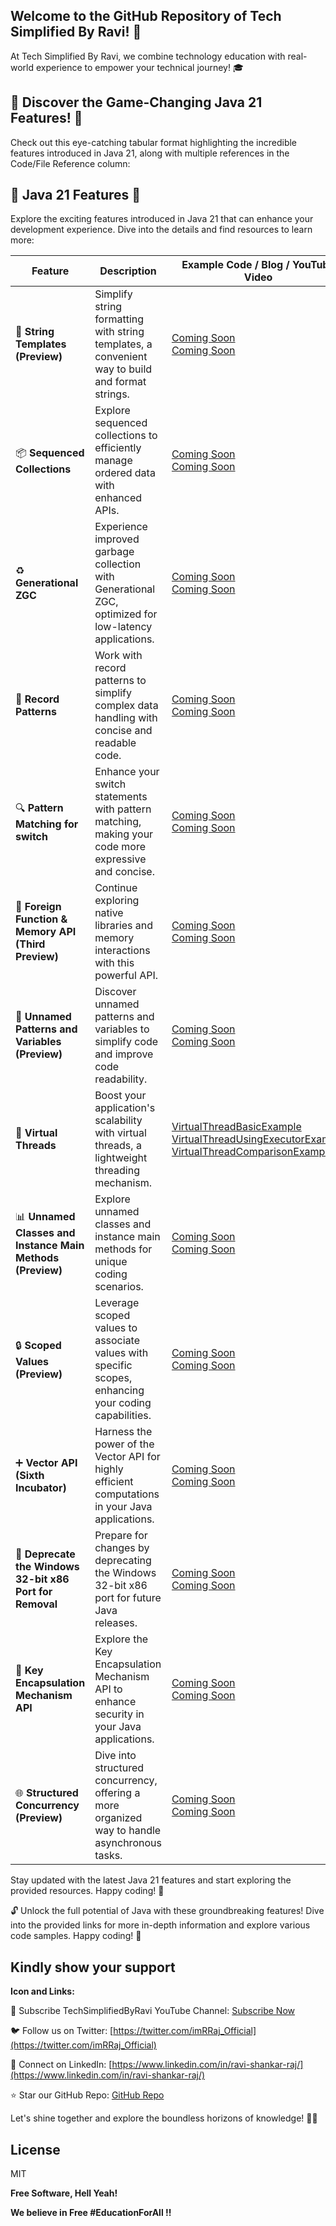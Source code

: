 ## Welcome to the GitHub Repository of Tech Simplified By Ravi! 🚀

At Tech Simplified By Ravi, we combine technology education with real-world experience to empower your technical journey! 🎓

## 🚀 Discover the Game-Changing Java 21 Features! 🚀

Check out this eye-catching tabular format highlighting the incredible features introduced in Java 21, along with multiple references in the Code/File Reference column:

## 🚀 Java 21 Features 🚀

Explore the exciting features introduced in Java 21 that can enhance your development experience. Dive into the details and find resources to learn more:

| **Feature** | **Description** | **Example Code / Blog / YouTube Video** |  
| ---------------------------------------------- | --------------------------------------------------------------------------------------------------------- | ------------------------------------------------------------------------------------------------------------ |  
| 📝 **String Templates (Preview)** | Simplify string formatting with string templates, a convenient way to build and format strings. | [Coming Soon](https://github.com/raviraj-github/TechSimplified/blob/main/java/java21s) <br> [Coming Soon](https://github.com/raviraj-github/TechSimplified/blob/main/java/java21) |  
| 📦 **Sequenced Collections** | Explore sequenced collections to efficiently manage ordered data with enhanced APIs. | [Coming Soon](https://github.com/raviraj-github/TechSimplified/blob/main/java/java21) <br> [Coming Soon](https://github.com/raviraj-github/TechSimplified/blob/main/java/java21) |  
| ♻️ **Generational ZGC** | Experience improved garbage collection with Generational ZGC, optimized for low-latency applications. | [Coming Soon](https://github.com/raviraj-github/TechSimplified/blob/main/java/java21) <br> [Coming Soon](https://github.com/raviraj-github/TechSimplified/blob/main/java/java21) |  
| 📜 **Record Patterns** | Work with record patterns to simplify complex data handling with concise and readable code. | [Coming Soon](https://github.com/raviraj-github/TechSimplified/blob/main/java/java21) <br> [Coming Soon](https://github.com/raviraj-github/TechSimplified/blob/main/java/java21) |  
| 🔍 **Pattern Matching for switch** | Enhance your switch statements with pattern matching, making your code more expressive and concise. | [Coming Soon](https://github.com/raviraj-github/TechSimplified/blob/main/java/java21) <br> [Coming Soon](https://github.com/raviraj-github/TechSimplified/blob/main/java/java21) |  
| 🔌 **Foreign Function & Memory API (Third Preview)** | Continue exploring native libraries and memory interactions with this powerful API. | [Coming Soon](https://github.com/raviraj-github/TechSimplified/blob/main/java/java21i) <br> [Coming Soon](https://github.com/raviraj-github/TechSimplified/blob/main/java/java21) |  
| 🧩 **Unnamed Patterns and Variables (Preview)** | Discover unnamed patterns and variables to simplify code and improve code readability. | [Coming Soon](https://github.com/raviraj-github/TechSimplified/blob/main/java/java21) <br> [Coming Soon](https://github.com/raviraj-github/TechSimplified/blob/main/java/java21) |  
| 🧪 **Virtual Threads** | Boost your application's scalability with virtual threads, a lightweight threading mechanism. | [VirtualThreadBasicExample](https://github.com/raviraj-github/TechSimplified/blob/main/java/java21/virtual-thread/VirtualThreadBasicExample.java)                         <br> [VirtualThreadUsingExecutorExample](https://github.com/raviraj-github/TechSimplified/blob/main/java/java21/virtual-thread/VirtualThreadUsingExecutorExample.java)                        <br> [VirtualThreadComparisonExample](https://github.com/raviraj-github/TechSimplified/blob/main/java/java21/virtual-thread/VirtualThreadComparisonExample.java)
| 📊 **Unnamed Classes and Instance Main Methods (Preview)** | Explore unnamed classes and instance main methods for unique coding scenarios. | [Coming Soon](https://github.com/raviraj-github/TechSimplified/blob/main/java/java21) <br> [Coming Soon](https://github.com/raviraj-github/TechSimplified/blob/main/java/java21) |  
| 🔒 **Scoped Values (Preview)** | Leverage scoped values to associate values with specific scopes, enhancing your coding capabilities. | [Coming Soon](https://github.com/raviraj-github/TechSimplified/blob/main/java/java21) <br> [Coming Soon](https://github.com/raviraj-github/TechSimplified/blob/main/java/java21) |  
| ➕ **Vector API (Sixth Incubator)** | Harness the power of the Vector API for highly efficient computations in your Java applications. | [Coming Soon](https://github.com/raviraj-github/TechSimplified/blob/main/java/java21) <br> [Coming Soon](https://github.com/raviraj-github/TechSimplified/blob/main/java/java21) |  
| 🚮 **Deprecate the Windows 32-bit x86 Port for Removal** | Prepare for changes by deprecating the Windows 32-bit x86 port for future Java releases. | [Coming Soon](https://github.com/raviraj-github/TechSimplified/blob/main/java/java21) <br> [Coming Soon](https://github.com/raviraj-github/TechSimplified/blob/main/java/java21) |  
| 🔐 **Key Encapsulation Mechanism API** | Explore the Key Encapsulation Mechanism API to enhance security in your Java applications. | [Coming Soon](https://github.com/raviraj-github/TechSimplified/blob/main/java/java21) <br> [Coming Soon](https://github.com/raviraj-github/TechSimplified/blob/main/java/java21) |  
| 🌐 **Structured Concurrency (Preview)** | Dive into structured concurrency, offering a more organized way to handle asynchronous tasks. | [Coming Soon](https://github.com/raviraj-github/TechSimplified/blob/main/java/java21) <br> [Coming Soon](https://github.com/raviraj-github/TechSimplified/blob/main/java/java21) |  

Stay updated with the latest Java 21 features and start exploring the provided resources. Happy coding! 🎉


🔓 Unlock the full potential of Java with these groundbreaking features! Dive into the provided links for more in-depth information and explore various code samples. Happy coding! 🎉

## Kindly show your support


**Icon and Links:**

🔆 Subscribe TechSimplifiedByRavi YouTube Channel: [Subscribe Now](https://www.youtube.com/@TechSimplifiedByRavi)

🐦 Follow us on Twitter: [https://twitter.com/imRRaj_Official](https://twitter.com/imRRaj_Official)

💼 Connect on LinkedIn: [https://www.linkedin.com/in/ravi-shankar-raj/](https://www.linkedin.com/in/ravi-shankar-raj/)

⭐ Star our GitHub Repo: [GitHub Repo](https://github.com/raviraj-github/TechSimplified)

Let's shine together and explore the boundless horizons of knowledge! 🌅✨

## License

MIT

**Free Software, Hell Yeah!**

**We believe in Free #EducationForAll !!**
